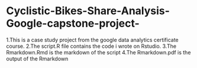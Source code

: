 # Cyclistic-Bikes-Share-Analysis-Google-capstone-project-
1.This is a case study project from the google data analytics certificate course.
2.The script.R file contains the code i wrote on Rstudio.
3.The Rmarkdown.Rmd is the markdown of the script 
4.The Rmarkdown.pdf is the output of the Rmarkdown


